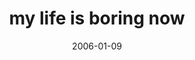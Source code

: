 ---
layout: base.njk
title : 'my life is boring now' 
view_title : 'my life is boring now' 
year : '2006' 
date : '2006-01-09' 
img_file : '/drawing/mylifeisboringnow.png' 
html_file : 'mylifeisboringnow' 
next_html : 'doyouknowwhy.html' 
year_order : '2' 
permalink : "title/{{html_file}}.html"
---